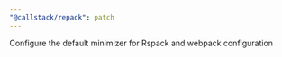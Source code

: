 ```yaml
---
"@callstack/repack": patch
---
```


Configure the default minimizer for Rspack and webpack configuration
